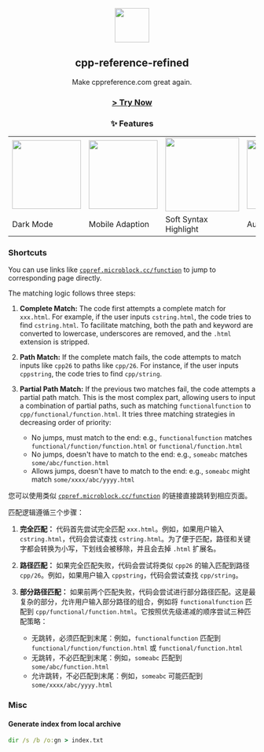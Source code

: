 <div align=center>
<img width=70 src=https://cppref.microblock.cc/favicon.ico />
<h2>cpp-reference-refined</h2>
Make cppreference.com great again.
<br/>
  <h3>
    <a href="https://cppref.microblock.cc/">&gt; Try Now</a>
  </h3>
<h3>✨ Features</h3>
<table>
  <tr>
    <td>
      <img height=140 src=https://github.com/user-attachments/assets/22a46e44-3d1c-4c38-86ea-031db8b01592 />
    </td>
    <td>
      <img height=140 src=https://github.com/user-attachments/assets/0eef26c7-75fb-406c-afcd-a344bbd45cef />
    </td>
    <td>
      <img width=150 src=https://github.com/user-attachments/assets/48c78e07-9f26-4fe3-b1fc-2fa07693b2d8 />
    </td>
    <td>
      <img height=140 src=https://github.com/user-attachments/assets/b3d30bc7-54c2-406d-a9f0-d4557466a695 />
    </td>
    <td>
      <img height=60 src=https://github.com/user-attachments/assets/7624c5f4-36c4-46e9-b330-3a91c2f2f9f7 />
    </td>
  </tr>
  <tr>
    <td>Dark Mode</td>
    <td>Mobile Adaption</td>
    <td>Soft Syntax Highlight</td>
    <td>Auto Language</td>
    <td>Shortcut</td>
  </tr>
</table>

</div>

### Shortcuts
You can use links like [`cppref.microblock.cc/function`](cppref.microblock.cc/function) to jump to corresponding page directly.

The matching logic follows three steps:

1. **Complete Match:** The code first attempts a complete match for `xxx.html`. For example, if the user inputs `cstring.html`, the code tries to find `cstring.html`.  To facilitate matching, both the path and keyword are converted to lowercase, underscores are removed, and the `.html` extension is stripped.

2. **Path Match:** If the complete match fails, the code attempts to match inputs like `cpp26` to paths like `cpp/26`. For instance, if the user inputs `cppstring`, the code tries to find `cpp/string`.

3. **Partial Path Match:** If the previous two matches fail, the code attempts a partial path match. This is the most complex part, allowing users to input a combination of partial paths, such as matching `functionalfunction` to `cpp/functional/function.html`. It tries three matching strategies in decreasing order of priority:
    * No jumps, must match to the end: e.g., `functionalfunction` matches `functional/function/function.html` or `functional/function.html`
    * No jumps, doesn't have to match to the end: e.g., `someabc` matches `some/abc/function.html`
    * Allows jumps, doesn't have to match to the end: e.g., `someabc` might match `some/xxxx/abc/yyyy.html`

您可以使用类似 [`cppref.microblock.cc/function`](cppref.microblock.cc/function) 的链接直接跳转到相应页面。

匹配逻辑遵循三个步骤：

1. **完全匹配：** 代码首先尝试完全匹配 `xxx.html`。例如，如果用户输入 `cstring.html`，代码会尝试查找 `cstring.html`。为了便于匹配，路径和关键字都会转换为小写，下划线会被移除，并且会去掉 `.html` 扩展名。

2. **路径匹配：** 如果完全匹配失败，代码会尝试将类似 `cpp26` 的输入匹配到路径 `cpp/26`。例如，如果用户输入 `cppstring`，代码会尝试查找 `cpp/string`。

3. **部分路径匹配：** 如果前两个匹配失败，代码会尝试进行部分路径匹配。这是最复杂的部分，允许用户输入部分路径的组合，例如将 `functionalfunction` 匹配到 `cpp/functional/function.html`。它按照优先级递减的顺序尝试三种匹配策略：
    * 无跳转，必须匹配到末尾：例如，`functionalfunction` 匹配到 `functional/function/function.html` 或 `functional/function.html`
    * 无跳转，不必匹配到末尾：例如，`someabc` 匹配到 `some/abc/function.html`
    * 允许跳转，不必匹配到末尾：例如，`someabc` 可能匹配到 `some/xxxx/abc/yyyy.html`

### Misc

#### Generate index from local archive
```bat
dir /s /b /o:gn > index.txt
```
